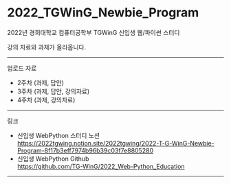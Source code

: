 # 2022_TGWinG_Newbie_Program
2022년 경희대학교 컴퓨터공학부 TGWinG 신입생 웹/파이썬 스터디

강의 자료와 과제가 올라옵니다.


---
업로드 자료  
- 2주차 (과제, 답안)
- 3주차 (과제, 답안, 강의자료)
- 4주차 (과제, 강의자료)
---
링크
- 신입생 WebPython 스터디 노션<br>
  https://2022tgwing.notion.site/2022tgwing/2022-T-G-WinG-Newbie-Program-8f17b3eff7974b96b39c03f7e8805280
- 신입생 WebPython Github<br>
  https://github.com/TG-WinG/2022_Web-Python_Education
---